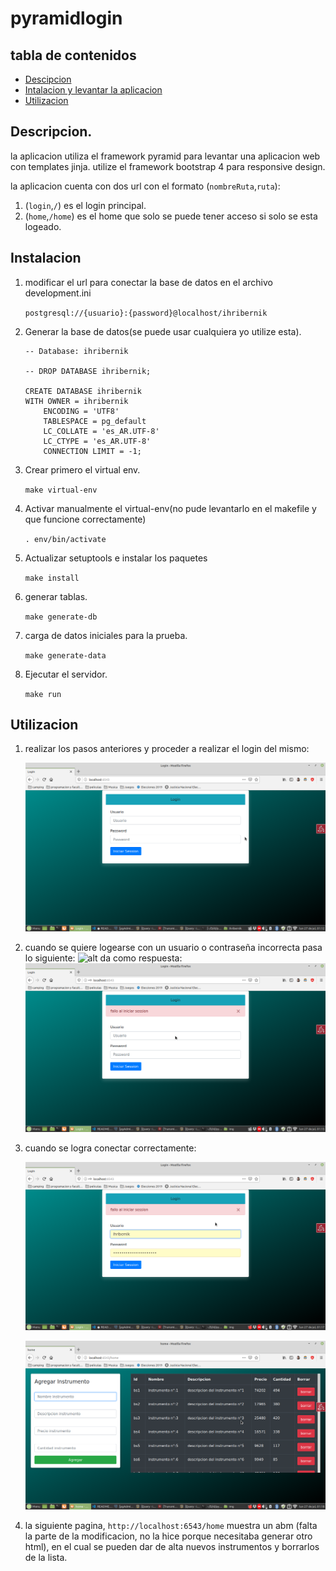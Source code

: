 # pyramidlogin

## tabla de contenidos

* [Descipcion](#Descripcion)
* [Intalacion y levantar la aplicacion](#Instalacion)
* [Utilizacion](#Utilizacion)

## Descripcion.

la aplicacion utiliza el framework pyramid para levantar una aplicacion web con templates jinja. utilize el framework bootstrap 4 para responsive design.

la aplicacion cuenta con dos url con el formato (`nombreRuta`,`ruta`):

1. (`login`,`/`) es el login principal.
1. (`home`,`/home`) es el home que solo se puede tener acceso si solo se esta logeado.

## Instalacion

1. modificar el url para conectar la base de datos en el archivo development.ini

   `postgresql://{usuario}:{password}@localhost/ihribernik`

1. Generar la base de datos(se puede usar cualquiera yo utilize esta).


    ```
    -- Database: ihribernik

    -- DROP DATABASE ihribernik;

    CREATE DATABASE ihribernik
    WITH OWNER = ihribernik
        ENCODING = 'UTF8'
        TABLESPACE = pg_default
        LC_COLLATE = 'es_AR.UTF-8'
        LC_CTYPE = 'es_AR.UTF-8'
        CONNECTION LIMIT = -1;
    ```

1. Crear primero el virtual env.

   `make virtual-env`

1. Activar manualmente el virtual-env(no pude levantarlo en el makefile y que funcione correctamente)

   `. env/bin/activate`

1. Actualizar setuptools e instalar los paquetes

   `make install`

1. generar tablas.

   `make generate-db`

1. carga de datos iniciales para la prueba.

   `make generate-data`

1. Ejecutar el servidor.

   `make run`

## Utilizacion

1. realizar los pasos anteriores y proceder a realizar el login del mismo:

   ![alt](img/login.png)

1. cuando se quiere logearse con un usuario o contraseña incorrecta pasa lo siguiente:
   ![alt](img/contraseña_erronea.png)
    da como respuesta:
   ![alt](img/fallo.png)

1. cuando se logra conectar correctamente:

   ![alt](img/si_se_conecto.png)

   ![alt](img/captura_home.png)

1. la siguiente pagina, `http://localhost:6543/home` muestra un abm (falta la parte de la modificacion, no la hice porque necesitaba generar otro html), en el cual se pueden dar de alta nuevos instrumentos y borrarlos de la lista.
